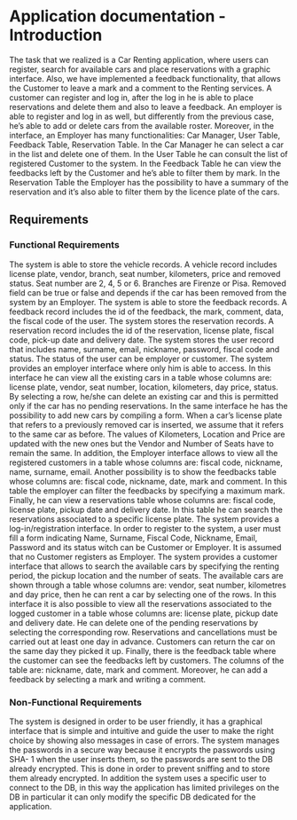 # Application documentation - Introduction
The task that we realized is a Car Renting application, where users can register, search for available cars and place reservations with a graphic interface.
Also, we have implemented a feedback functionality, that allows the Customer to leave a mark and a comment to the Renting services.
A customer can register and log in, after the log in he is able to place reservations and delete them and also to leave a feedback.
An employer is able to register and log in as well, but differently from the previous case, he’s able to add or delete cars from the available roster. Moreover, in the interface, an Employer has many functionalities: Car Manager, User Table, Feedback Table, Reservation Table.
In the Car Manager he can select a car in the list and delete one of them.
In the User Table he can consult the list of registered Customer to the system.
In the Feedback Table he can view the feedbacks left by the Customer and he’s able to filter them by mark.
In the Reservation Table the Employer has the possibility to have a summary of the reservation and it’s also able to filter them by the licence plate of the cars.

## Requirements
### Functional Requirements
The system is able to store the vehicle records. A vehicle record includes license plate, vendor, branch, seat number, kilometers, price and removed status. Seat number are 2, 4, 5 or 6. Branches are Firenze or Pisa. Removed field can be true or false and depends if the car has been removed from the system by an Employer.
The system is able to store the feedback records. A feedback record includes the id of the feedback, the mark, comment, data, the fiscal code of the user.
The system stores the reservation records. A reservation record includes the id of the reservation, license plate, fiscal code, pick-up date and delivery date.
The system stores the user record that includes name, surname, email, nickname, password, fiscal code and status. The status of the user can be employer or customer.
The system provides an employer interface where only him is able to access. In this interface he can view all the existing cars in a table whose columns are: license plate, vendor, seat number, location, kilometers, day price, status. By selecting a row, he/she can delete an existing car and this is permitted only if the car has no pending reservations. In the same interface he has the possibility to add new cars by compiling a form. When a car’s license plate that refers to a previously removed car is inserted, we assume that it refers to the same car as before. The values of Kilometers, Location and Price are updated with the new ones but the Vendor and Number of Seats have to remain the same.
In addition, the Employer interface allows to view all the registered customers in a table whose columns are: fiscal code, nickname, name, surname, email.
Another possibility is to show the feedbacks table whose columns are: fiscal code, nickname, date, mark and comment. In this table the employer can filter the feedbacks by specifying a maximum mark.
Finally, he can view a reservations table whose columns are: fiscal code, license plate, pickup date and delivery date. In this table he can search the reservations associated to a specific license plate.
The system provides a log-in/registration interface. In order to register to the system, a user must fill a form indicating Name, Surname, Fiscal Code, Nickname, Email, Password and its status witch can be Customer or Employer. It is assumed that no Customer registers as Employer.
The system provides a customer interface that allows to search the available cars by specifying the renting period, the pickup location and the number of seats. The available cars are shown through a table whose columns are: vendor, seat number, kilometres and day price, then he can rent a car by selecting one of the rows.
In this interface it is also possible to view all the reservations associated to the logged customer in a table whose columns are: license plate, pickup date and delivery date. He can delete one of the pending reservations by selecting the corresponding row. Reservations and cancellations must be carried out at least one day in advance. Customers can return the car on the same day they picked it up.
Finally, there is the feedback table where the customer can see the feedbacks left by customers. The columns of the table are: nickname, date, mark and comment. Moreover, he can add a feedback by selecting a mark and writing a comment.

### Non-Functional Requirements
The system is designed in order to be user friendly, it has a graphical interface that is simple and intuitive and guide the user to make the right choice by showing also messages in case of errors.
The system manages the passwords in a secure way because it encrypts the passwords using SHA- 1 when the user inserts them, so the passwords are sent to the DB already encrypted. This is done in order to prevent sniffing and to store them already encrypted.
In addition the system uses a specific user to connect to the DB, in this way the application has limited privileges on the DB in particular it can only modify the specific DB dedicated for the application.